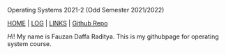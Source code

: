 Operating Systems 2021-2 (Odd Semester 2021/2022) 

[HOME](.) | [LOG](TXT/mylog.txt) | [LINKS](LINKS/links.md) | [Github Repo](https://github.com/fauzandfr/os212)

 _Hi_! My name is Fauzan Daffa Raditya. This is my githubpage for operating system course.
